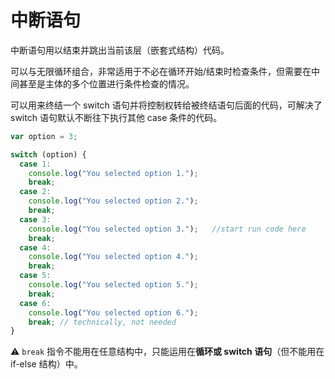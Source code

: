 # 中断语句
中断语句用以结束并跳出当前该层（嵌套式结构）代码。

可以与无限循环组合，非常适用于不必在循环开始/结束时检查条件，但需要在中间甚至是主体的多个位置进行条件检查的情况。

可以用来终结一个 switch 语句并将控制权转给被终结语句后面的代码，可解决了 switch 语句默认不断往下执行其他 case 条件的代码。

```javascript
var option = 3;

switch (option) {
  case 1:
    console.log("You selected option 1.");
    break;
  case 2:
    console.log("You selected option 2.");
    break;
  case 3:
    console.log("You selected option 3.");   //start run code here
    break;
  case 4:
    console.log("You selected option 4.");
    break;
  case 5:
    console.log("You selected option 5.");
    break;
  case 6:
    console.log("You selected option 6.");
    break; // technically, not needed
}
```

:warning: `break` 指令不能用在任意结构中，只能运用在**循环或 switch 语句**（但不能用在 if-else 结构）中。